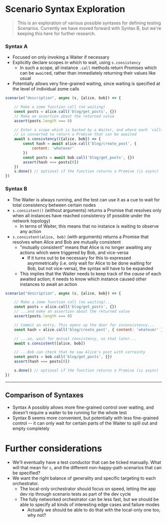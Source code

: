# Scenario Syntax Exploration

> <i class="fa fa-exclamation-triangle"></i> 
> This is an exploration of various possible syntaxes for defining testing Scenarios. Currently we have moved forward with Syntax B, but we're keeping this here for further research.


### Syntax A

* Focused on only invoking a Waiter if necessary
* Explicitly declare scopes in which to wait, using `s.consistency`
    * In such a scope, all instance `.call` methods return Promises which can be `await`ed, rather than immediately returning their values like usual
* Potentially allows very fine-grained waiting, since waiting is specified at the level of individual zome calls

```js
scenario("description", async (s, {alice, bob}) => {

    // Make a zome function call (no waiting)
    const posts = alice.call('blog/get_posts', {})
    // Make an assertion about the returned value
    assert(posts.length === 0)

    // Enter a scope which is backed by a Waiter, and where each `call()`
    // is converted to return a Promise that can be awaited
    await s.consistency(({alice, bob}) => {
        const hash = await alice.call('blog/create_post', {
            content: 'whatever'
        })
        const posts = await bob.call('blog/get_posts', {})
        assert(hash === posts[0])
    })
    s.done() // optional if the function returns a Promise (is async)
})
```


### Syntax B

* The Waiter is always running, and the test can use it as a cue to wait for total consistency between certain nodes
* `s.consistent()` (without arguments) returns a Promise that resolves only when all instances have reached consistency (if possible under the network topology)
    * In terms of Waiter, this means that no instance is waiting to observe any action
* `s.consistent(alice, bob)` (with arguments) returns a Promise that resolves when Alice and Bob are mutually consistent
    * "mutually consistent" means that Alice is no longer awaiting any actions which were triggered by Bob, and vice-versa
        * If it turns out to be necessary for this to expressed asymmetrically (i.e. only wait for Alice to be done waiting for Bob, but not vice-versa), the syntax will have to be expanded
    * This implies that the Waiter needs to keep track of the *cause* of each awaited action; it needs to know which instance caused other instances to await an action

```js
scenario("description", async (s, {alice, bob}) => {

    // Make a zome function call (no waiting)...
    const posts = alice.call('blog/get_posts', {})
    // ...and make an assertion about the returned value
    assert(posts.length === 0)

    // Commit an entry. This opens up the door for inconsistency...
    const hash = alice.call('blog/create_post', { content: 'whatever' })

    // ...so, wait for mutual consistency, so that later...
    await s.consistent([alice, bob])

    // ...Bob can check that he saw Alice's post with certainty
    const posts = bob.call('blog/get_posts', {})
    assert(hash === posts[0])

    s.done() // optional if the function returns a Promise (is async)
})
```

- - -

## Comparison of Syntaxes

* Syntax A possibly allows more fine-grained control over waiting, and doesn't require a waiter to be running for the whole test
* Syntax B seems more convenient, but potentially with less fine-grained control -- it can only wait for certain parts of the Waiter to spill out and empty completely

# Further considerations

* We'll eventually have a test conductor that can be ticked manually. What will that mean for `s`, and the different non-happy-path scenarios that can be specified?
* We want the right balance of generality and specific targeting to each orchestrator.
    * The local-only orchestrator should focus on speed, letting the app dev rip through scenario tests as part of the dev cycle
    * The fully networked orchestrator can be less fast, but we should be able to specify all kinds of interesting edge cases and failure modes
        * Actually we should be able to do that with the local-only one too, why not?
